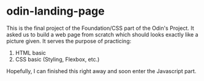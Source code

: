 # odin-landing-page

This is the final project of the Foundation/CSS part of the Odin's Project. It asked us to build a web page from scratch which should looks exactly like a picture given. It serves the purpose of practicing:

1. HTML basic
2. CSS basic (Styling, Flexbox, etc.)

Hopefully, I can finished this right away and soon enter the Javascript part.
